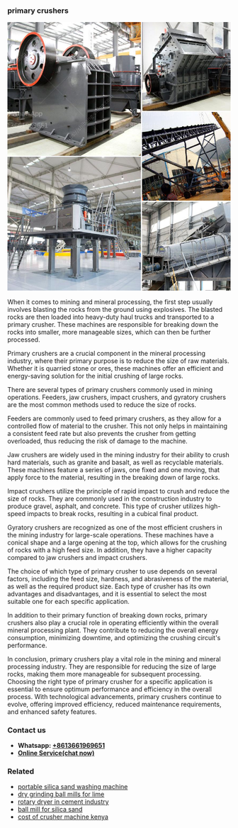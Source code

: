 <h3>primary crushers</h3><img src='1708322828.jpg' alt=''><p>When it comes to mining and mineral processing, the first step usually involves blasting the rocks from the ground using explosives. The blasted rocks are then loaded into heavy-duty haul trucks and transported to a primary crusher. These machines are responsible for breaking down the rocks into smaller, more manageable sizes, which can then be further processed.</p><p>Primary crushers are a crucial component in the mineral processing industry, where their primary purpose is to reduce the size of raw materials. Whether it is quarried stone or ores, these machines offer an efficient and energy-saving solution for the initial crushing of large rocks.</p><p>There are several types of primary crushers commonly used in mining operations. Feeders, jaw crushers, impact crushers, and gyratory crushers are the most common methods used to reduce the size of rocks.</p><p>Feeders are commonly used to feed primary crushers, as they allow for a controlled flow of material to the crusher. This not only helps in maintaining a consistent feed rate but also prevents the crusher from getting overloaded, thus reducing the risk of damage to the machine.</p><p>Jaw crushers are widely used in the mining industry for their ability to crush hard materials, such as granite and basalt, as well as recyclable materials. These machines feature a series of jaws, one fixed and one moving, that apply force to the material, resulting in the breaking down of large rocks.</p><p>Impact crushers utilize the principle of rapid impact to crush and reduce the size of rocks. They are commonly used in the construction industry to produce gravel, asphalt, and concrete. This type of crusher utilizes high-speed impacts to break rocks, resulting in a cubical final product.</p><p>Gyratory crushers are recognized as one of the most efficient crushers in the mining industry for large-scale operations. These machines have a conical shape and a large opening at the top, which allows for the crushing of rocks with a high feed size. In addition, they have a higher capacity compared to jaw crushers and impact crushers.</p><p>The choice of which type of primary crusher to use depends on several factors, including the feed size, hardness, and abrasiveness of the material, as well as the required product size. Each type of crusher has its own advantages and disadvantages, and it is essential to select the most suitable one for each specific application.</p><p>In addition to their primary function of breaking down rocks, primary crushers also play a crucial role in operating efficiently within the overall mineral processing plant. They contribute to reducing the overall energy consumption, minimizing downtime, and optimizing the crushing circuit's performance.</p><p>In conclusion, primary crushers play a vital role in the mining and mineral processing industry. They are responsible for reducing the size of large rocks, making them more manageable for subsequent processing. Choosing the right type of primary crusher for a specific application is essential to ensure optimum performance and efficiency in the overall process. With technological advancements, primary crushers continue to evolve, offering improved efficiency, reduced maintenance requirements, and enhanced safety features.</p><h3>Contact us</h3><ul><li><strong>Whatsapp:&nbsp;<a href="https://wa.me/8613661969651">+8613661969651</a></strong></li><li><a href="https://swt.shibang-china.com/?git&amp;zhl&amp;primary crushers"><strong>Online Service(chat now)</strong></a></li></ul><h3>Related</h3><ul><li><a href='portable silica sand washing machine.md'>portable silica sand washing machine</a></li><li><a href='dry grinding ball mills for lime.md'>dry grinding ball mills for lime</a></li><li><a href='rotary dryer in cement industry.md'>rotary dryer in cement industry</a></li><li><a href='ball mill for silica sand.md'>ball mill for silica sand</a></li><li><a href='cost of crusher machine kenya.md'>cost of crusher machine kenya</a></li></ul>